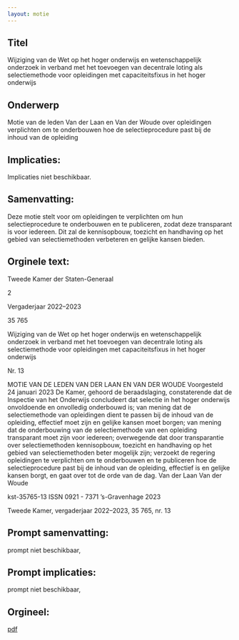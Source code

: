 ```yaml
---
layout: motie
---
```

## Titel
Wijziging van de Wet op het hoger onderwijs en wetenschappelijk onderzoek in verband met het toevoegen van decentrale loting als selectiemethode voor opleidingen met capaciteitsfixus in het hoger onderwijs
## Onderwerp
Motie van de leden Van der Laan en Van der Woude over opleidingen verplichten om te onderbouwen hoe de selectieprocedure past bij de inhoud van de opleiding
## Implicaties:
Implicaties niet beschikbaar.
## Samenvatting:

Deze motie stelt voor om opleidingen te verplichten om hun selectieprocedure te onderbouwen en te publiceren, zodat deze transparant is voor iedereen. Dit zal de kennisopbouw, toezicht en handhaving op het gebied van selectiemethoden verbeteren en gelijke kansen bieden.
## Orginele text:


Tweede Kamer der Staten-Generaal

2

Vergaderjaar 2022–2023

35 765

Wijziging van de Wet op het hoger onderwijs en
wetenschappelijk onderzoek in verband met het
toevoegen van decentrale loting als
selectiemethode voor opleidingen met
capaciteitsfixus in het hoger onderwijs

Nr. 13

MOTIE VAN DE LEDEN VAN DER LAAN EN VAN DER WOUDE
Voorgesteld 24 januari 2023
De Kamer,
gehoord de beraadslaging,
constaterende dat de Inspectie van het Onderwijs concludeert dat selectie
in het hoger onderwijs onvoldoende en onvolledig onderbouwd is;
van mening dat de selectiemethode van opleidingen dient te passen bij de
inhoud van de opleiding, effectief moet zijn en gelijke kansen moet
borgen;
van mening dat de onderbouwing van de selectiemethode van een
opleiding transparant moet zijn voor iedereen;
overwegende dat door transparantie over selectiemethoden kennisopbouw, toezicht en handhaving op het gebied van selectiemethoden
beter mogelijk zijn;
verzoekt de regering opleidingen te verplichten om te onderbouwen en te
publiceren hoe de selectieprocedure past bij de inhoud van de opleiding,
effectief is en gelijke kansen borgt,
en gaat over tot de orde van de dag.
Van der Laan
Van der Woude

kst-35765-13
ISSN 0921 - 7371
’s-Gravenhage 2023

Tweede Kamer, vergaderjaar 2022–2023, 35 765, nr. 13


## Prompt samenvatting:
prompt niet beschikbaar,

## Prompt implicaties:
prompt niet beschikbaar,
## Orgineel:
[pdf](https://gegevensmagazijn.tweedekamer.nl/OData/v4/2.0/Document(e7275e4a-81f9-4128-9dce-48b44bc74dee)/resource)
